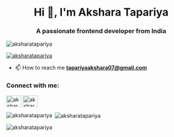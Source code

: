 <h1 align="center">Hi 👋, I'm Akshara Tapariya</h1>
<h3 align="center">A passionate frontend developer from India</h3>

<p align="left"> <img src="https://komarev.com/ghpvc/?username=aksharatapariya&label=Profile%20views&color=0e75b6&style=flat" alt="aksharatapariya" /> </p>

<p align="left"> <a href="https://twitter.com/aksharatapariya" target="blank"><img src="https://img.shields.io/twitter/follow/aksharatapariya?logo=twitter&style=for-the-badge" alt="aksharatapariya" /></a> </p>

- 📫 How to reach me **tapariyaakshara07@gmail.com**

<h3 align="left">Connect with me:</h3>
<p align="left">
<a href="https://twitter.com/aksharatapariya" target="blank"><img align="center" src="https://raw.githubusercontent.com/rahuldkjain/github-profile-readme-generator/master/src/images/icons/Social/twitter.svg" alt="aksharatapariya" height="30" width="40" /></a>
<a href="https://linkedin.com/in/akshara tapariya" target="blank"><img align="center" src="https://raw.githubusercontent.com/rahuldkjain/github-profile-readme-generator/master/src/images/icons/Social/linked-in-alt.svg" alt="akshara tapariya" height="30" width="40" /></a>
</p>

<p><img align="left" src="https://github-readme-stats.vercel.app/api/top-langs?username=aksharatapariya&show_icons=true&locale=en&layout=compact" alt="aksharatapariya" /></p>

<p>&nbsp;<img align="center" src="https://github-readme-stats.vercel.app/api?username=aksharatapariya&show_icons=true&locale=en" alt="aksharatapariya" /></p>

<p><img align="center" src="https://github-readme-streak-stats.herokuapp.com/?user=aksharatapariya&" alt="aksharatapariya" /></p>
